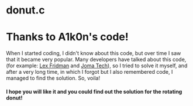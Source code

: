 # donut.c

<h1> Thanks to A1k0n's code! </h1>
<p>When I started coding, I didn't know about this code, but over time I saw that it became very popular. Many developers have talked about this code, (for example: <a href="https://www.youtube.com/watch?v=DEqXNfs_HhY">Lex Fridman</a> and <a href="https://www.youtube.com/watch?v=sW9npZVpiMI">Joma Tech</a>), so I tried to solve it myself, and after a very long time, in which I forgot but I also remembered code, I managed to find the solution.
So, voila! </p>

<h4> I hope you will like it and you could find out the solution for the rotating donut! </h4>